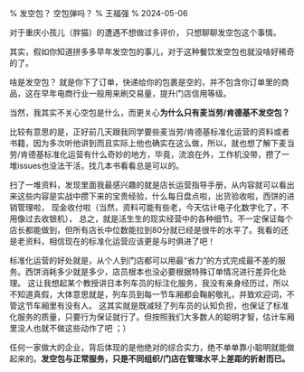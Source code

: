 % 发空包？ 空包弹吗？
% 王福强
% 2024-05-06

对于重庆小孩儿（胖猫）的遭遇不想做过多评价， 只想聊聊发空包这个事情。

其实，假如你知道拼多多早年发空包的事儿，对于这种餐饮发空包也就没啥好稀奇的了。

啥是发空包？ 就是你下了订单，快递给你的包裹是空的，并不包含你订单里的商品，这在早年电商行业一般用来刷交易量，提升门店信用等级。

当然，我其实不关心空包是什么，而更关心**为什么只有麦当劳/肯德基不发空包？** 

比较有意思的是，正好前几天跟我同学要些麦当劳/肯德基标准化运营的资料或者书籍，因为多次听他讲到而且实际上他也确实在这么做，所以，就也想了解下麦当劳/肯德基标准化运营有什么奇妙的地方，毕竟，流浪在外，工作机没带，攒了一堆issues也没法干活，找几本书看看总是可以的。

扫了一堆资料，发现里面我最感兴趣的就是店长运营指导手册，从内容就可以看出来这些内容是实战中攒下来的宝贵经验，什么每日盘点啦，出货验收啦，西饼的进销管理啦， 现金收付啦（当然，资料可能有些老，今天估计电子化数字化了，不用像过去收银机）， 总之，就是活生生的现实经营中的各种细节。不一定保证每个店长都能做到，但所有店长中位数能拉到80分就已经是很牛的水平了。我看的还是老资料，相信现在的标准化运营应该更是与时俱进了吧！

标准化运营的好处就是，从个人到门店都可以用最“省力”的方式完成最不差的服务。西饼消耗多少就是多少，店员根本也没必要根据特殊订单情况进行差异化处理。 这让我想起某个教授讲日本列车员的标注化服务，我没有亲身经历过，所以不知道真假，大体意思就是，列车员到每一节车厢都会鞠躬敬礼，并致欢迎词，不管这节车厢里有没有人。 这其实就是既减轻了列车员的认知负担，也保证了标准化服务的质量，只要行为保证就行了。但按照我们大多数人的聪明才智，估计车厢里没人也就不做这些动作了吧 ；）

任何一家做大的企业，背后体现的是他绝对的综合实力，绝不单单靠小聪明就能做起来的。**发空包与正常服务，只是不同组织/门店在管理水平上差距的折射而已。**


